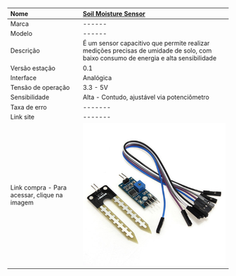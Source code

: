 | Nome | [Soil Moisture Sensor](https://en.wikipedia.org/wiki/Soil_moisture_sensor) |
| :--- | :--- |
| Marca | ------ |
| Modelo | ------ |
| Descrição | É um sensor capacitivo que permite realizar medições precisas de umidade de solo, com baixo consumo de energia e alta sensibilidade |
| Versão estação | 0.1 |
| Interface | Analógica |
| Tensão de operação | 3.3 - 5V |
| Sensibilidade | Alta - Contudo, ajustável via potenciômetro |
| Taxa de erro | ------- |
| Link site | ------- |
| Link compra - Para acessar, clique na imagem  | ![](/assets/soil_moisture.jpg) |



